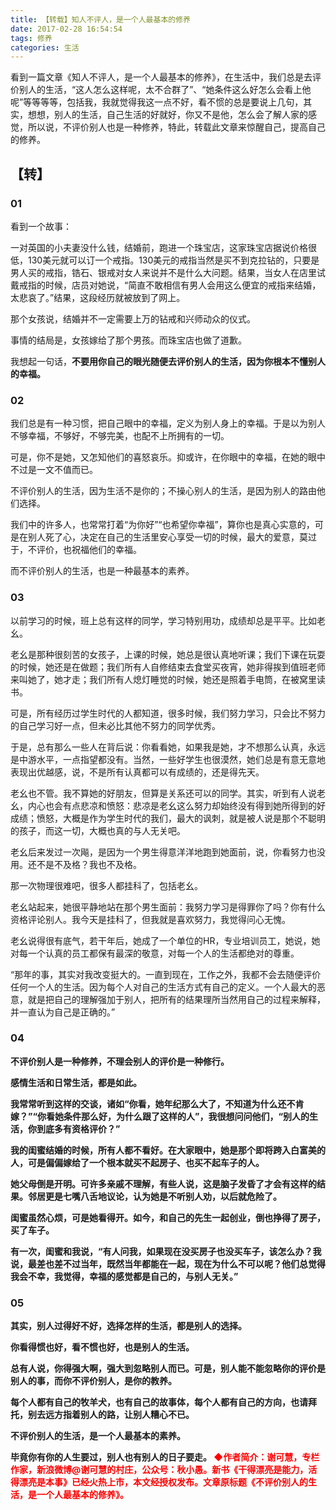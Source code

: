 ```yaml
---
title: 【转载】知人不评人，是一个人最基本的修养
date: 2017-02-28 16:54:54
tags: 修养
categories: 生活
---
```

看到一篇文章《知人不评人，是一个人最基本的修养》，在生活中，我们总是去评价别人的生活，“这人怎么这样呢，太不合群了”、“她条件这么好怎么会看上他呢”等等等等，包括我，我就觉得我这一点不好，看不惯的总是要说上几句，其实，想想，别人的生活，自己生活的好就好，你又不是他，怎么会了解人家的感觉，所以说，不评价别人也是一种修养，特此，转载此文章来惊醒自己，提高自己的修养。
## 【转】
### 01
看到一个故事：

一对英国的小夫妻没什么钱，结婚前，跑进一个珠宝店，这家珠宝店据说价格很低，130美元就可以订一个戒指。130美元的戒指当然是买不到克拉钻的，只要是男人买的戒指，锆石、银戒对女人来说并不是什么大问题。结果，当女人在店里试戴戒指的时候，店员对她说，“简直不敢相信有男人会用这么便宜的戒指来结婚，太悲哀了。”结果，这段经历就被放到了网上。

那个女孩说，结婚并不一定需要上万的钻戒和兴师动众的仪式。

事情的结局是，女孩嫁给了那个男孩。而珠宝店也做了道歉。

我想起一句话，<b>不要用你自己的眼光随便去评价别人的生活，因为你根本不懂别人的幸福。</b>
### 02
我们总是有一种习惯，把自己眼中的幸福，定义为别人身上的幸福。于是以为别人不够幸福，不够好，不够完美，也配不上所拥有的一切。

可是，你不是她，又怎知他们的喜怒哀乐。抑或许，在你眼中的幸福，在她的眼中不过是一文不值而已。

不评价别人的生活，因为生活不是你的；不操心别人的生活，是因为别人的路由他们选择。

我们中的许多人，也常常打着“为你好”“也希望你幸福”，算你也是真心实意的，可是在别人死了心，决定在自己的生活里安心享受一切的时候，最大的爱意，莫过于，不评价，也祝福他们的幸福。

而不评价别人的生活，也是一种最基本的素养。
### 03
以前学习的时候，班上总有这样的同学，学习特别用功，成绩却总是平平。比如老幺。

老幺是那种很刻苦的女孩子，上课的时候，她总是很认真地听课；我们下课在玩耍的时候，她还是在做题；我们所有人自修结束去食堂买夜宵，她非得挨到值班老师来叫她了，她才走；我们所有人熄灯睡觉的时候，她还是照着手电筒，在被窝里读书。

可是，所有经历过学生时代的人都知道，很多时候，我们努力学习，只会比不努力的自己学习好一点，但未必比其他不努力的同学优秀。

于是，总有那么一些人在背后说：你看看她，如果我是她，才不想那么认真，永远是中游水平，一点指望都没有。当然，一些好学生也很漠然，她们总是有意无意地表现出优越感，说，不是所有认真都可以有成绩的，还是得先天。

老幺也不管。我不算她的好朋友，但算是关系还可以的同学。其实，听到有人说老幺，内心也会有点悲凉和愤怒：悲凉是老幺这么努力却始终没有得到她所得到的好成绩；愤怒，大概是作为学生时代的我们，最大的讽刺，就是被人说是那个不聪明的孩子，而这一切，大概也真的与人无关吧。

老幺后来发过一次飚，是因为一个男生得意洋洋地跑到她面前，说，你看努力也没用。还不是不及格？我也不及格。

那一次物理很难吧，很多人都挂科了，包括老幺。

老幺站起来，她很平静地站在那个男生面前：我努力学习是得罪你了吗？你有什么资格评论别人。我今天是挂科了，但我就是喜欢努力，我觉得问心无愧。

老幺说得很有底气，若干年后，她成了一个单位的HR，专业培训员工，她说，她对每一个认真的员工都保有最深的敬意，对每一个人的生活都绝对的尊重。

“那年的事，其实对我改变挺大的。一直到现在，工作之外，我都不会去随便评价任何一个人的生活。因为每个人对自己的生活方式有自己的定义。一个人最大的恶意，就是把自己的理解强加于别人，把所有的结果理所当然用自己的过程来解释，并一直认为自己是正确的。”
### 04
<b>不评价别人是一种修养，不理会别人的评价是一种修行。

感情生活和日常生活，都是如此。

我常常听到这样的交谈，诸如“你看，她年纪那么大了，不知道为什么还不肯嫁？”“你看她条件那么好，为什么跟了这样的人”，我很想问问他们，“别人的生活，你到底多有资格评价？”

我的闺蜜结婚的时候，所有人都不看好。在大家眼中，她是那个即将跨入白富美的人，可是偏偏嫁给了一个根本就买不起房子、也买不起车子的人。

她父母倒是开明。可许多亲戚不理解，有些人说，这是脑子发昏了才会有这样的结果。邻居更是七嘴八舌地议论，认为她是不听别人劝，以后就危险了。

闺蜜虽然心烦，可是她看得开。如今，和自己的先生一起创业，倒也挣得了房子，买了车子。

有一次，闺蜜和我说，“有人问我，如果现在没买房子也没买车子，该怎么办？我说，最差也差不过当年，既然当年都能在一起，现在为什么不可以呢？他们总觉得我会不幸，我觉得，幸福的感觉都是自己的，与别人无关。”
### 05
<b>其实，别人过得好不好，选择怎样的生活，都是别人的选择。

<b>你看得惯也好，看不惯也好，也是别人的生活。

总有人说，你得强大啊，强大到忽略别人而已。可是，别人能不能忽略你的评价是别人的事，而你不评价别人，是你的教养。

每个人都有自己的牧羊犬，也有自己的故事体，每个人都有自己的方向，也请拜托，别去远方指着别人的路，让别人糟心不已。
 
<b>不评价别人的生活，是一个人最基本的素养。

<b>毕竟你有你的人生要过，别人也有别人的日子要走。
<font color="red">**◆作者简介：谢可慧，专栏作家，新浪微博@谢可慧的村庄，公众号：秋小愚。新书《干得漂亮是能力，活得漂亮是本事》已经火热上市，本文经授权发布。文章原标题《不评价别人的生活，是一个人最基本的修养》。**</font>
